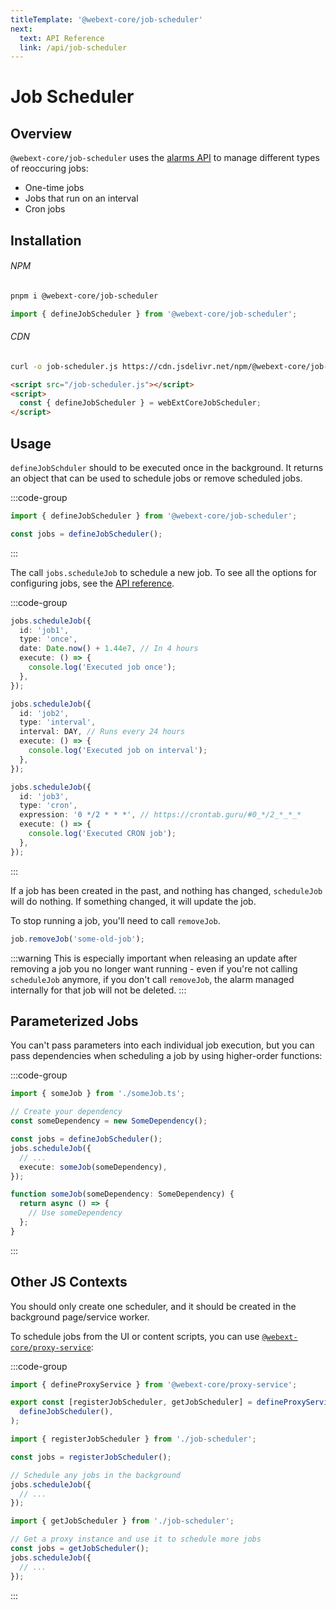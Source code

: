 ```yaml
---
titleTemplate: '@webext-core/job-scheduler'
next:
  text: API Reference
  link: /api/job-scheduler
---
```


# Job Scheduler

<ChipGroup>
  <Chip text="MV2" type="manifest" />
  <Chip text="MV3" type="manifest" />
  <Chip text="Chrome" type="browser" />
  <Chip text="Firefox" type="browser" />
  <Chip text="Safari" type="browser" />
</ChipGroup>

## Overview

`@webext-core/job-scheduler` uses the [alarms API](https://developer.mozilla.org/en-US/docs/Mozilla/Add-ons/WebExtensions/API/alarms) to manage different types of reoccuring jobs:

- One-time jobs
- Jobs that run on an interval
- Cron jobs

## Installation

###### NPM

```sh
pnpm i @webext-core/job-scheduler
```

```ts
import { defineJobScheduler } from '@webext-core/job-scheduler';
```

###### CDN

```sh
curl -o job-scheduler.js https://cdn.jsdelivr.net/npm/@webext-core/job-scheduler/lib/index.global.js
```

```html
<script src="/job-scheduler.js"></script>
<script>
  const { defineJobScheduler } = webExtCoreJobScheduler;
</script>
```

## Usage

`defineJobSchduler` should to be executed once in the background. It returns an object that can be used to schedule jobs or remove scheduled jobs.

:::code-group

```ts [background.ts]
import { defineJobScheduler } from '@webext-core/job-scheduler';

const jobs = defineJobScheduler();
```

:::

The call `jobs.scheduleJob` to schedule a new job. To see all the options for configuring jobs, see the [API reference](/api/job-scheduler).

:::code-group

```ts [One time]
jobs.scheduleJob({
  id: 'job1',
  type: 'once',
  date: Date.now() + 1.44e7, // In 4 hours
  execute: () => {
    console.log('Executed job once');
  },
});
```

```ts [On an interval]
jobs.scheduleJob({
  id: 'job2',
  type: 'interval',
  interval: DAY, // Runs every 24 hours
  execute: () => {
    console.log('Executed job on interval');
  },
});
```

```ts [CRON]
jobs.scheduleJob({
  id: 'job3',
  type: 'cron',
  expression: '0 */2 * * *', // https://crontab.guru/#0_*/2_*_*_*
  execute: () => {
    console.log('Executed CRON job');
  },
});
```

:::

If a job has been created in the past, and nothing has changed, `scheduleJob` will do nothing. If something changed, it will update the job.

To stop running a job, you'll need to call `removeJob`.

```ts
job.removeJob('some-old-job');
```

:::warning
This is especially important when releasing an update after removing a job you no longer want running - even if you're not calling `scheduleJob` anymore, if you don't call `removeJob`, the alarm managed internally for that job will not be deleted.
:::

## Parameterized Jobs

You can't pass parameters into each individual job execution, but you can pass dependencies when scheduling a job by using higher-order functions:

:::code-group

```ts [background.ts]
import { someJob } from './someJob.ts';

// Create your dependency
const someDependency = new SomeDependency();

const jobs = defineJobScheduler();
jobs.scheduleJob({
  // ...
  execute: someJob(someDependency),
});
```

```ts [someJob.ts]
function someJob(someDependency: SomeDependency) {
  return async () => {
    // Use someDependency
  };
}
```

:::

## Other JS Contexts

You should only create one scheduler, and it should be created in the background page/service worker.

To schedule jobs from the UI or content scripts, you can use [`@webext-core/proxy-service`](/guide/proxy-service/):

:::code-group

```ts [job-scheduler.ts]
import { defineProxyService } from '@webext-core/proxy-service';

export const [registerJobScheduler, getJobScheduler] = defineProxyService('JobScheduler', () =>
  defineJobScheduler(),
);
```

```ts [background.ts]
import { registerJobScheduler } from './job-scheduler';

const jobs = registerJobScheduler();

// Schedule any jobs in the background
jobs.scheduleJob({
  // ...
});
```

```ts [content-script.ts]
import { getJobScheduler } from './job-scheduler';

// Get a proxy instance and use it to schedule more jobs
const jobs = getJobScheduler();
jobs.scheduleJob({
  // ...
});
```

:::

